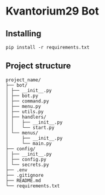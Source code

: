 # Kvantorium29 Bot

## Installing

```
pip install -r requirements.txt
```

## Project structure

```
project_name/
├── bot/
│ ├── __init__.py
│ ├── bot.py
│ ├── command.py
│ ├── menu.py
│ ├── utils.py
│ ├── handlers/
│ │   ├── __init__.py
│ │   └── start.py
│ └── menus/
│     ├── __init__.py
│     └── main.py
├── config/
│ ├── __init__.py
│ ├── config.py
│ └── secrets.py
├── .env
├── .gitignore
├── README.md
└── requirements.txt
```
